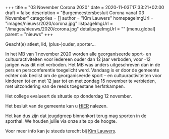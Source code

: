 +++
title = "03 November Corona 2020"
date = 2020-11-03T17:33:21+02:00
draft = false
description = "Burgemeestersbesluit Corona vanaf 03 November"
categories = []
author = "Kim Lauwers"
homepageImgUrl = "images/nieuws/2020/corona.jpg"
listpageImgUrl = "/images/nieuws/2020/corona.jpg"
detailpageImgUrl = ""
[menu.global]
    parent = "nieuws"
+++



Geacht(e) atleet, lid, (plus-)ouder, sporter…

In het MB van 1 november 2020 worden alle georganiseerde sport- en cultuuractiviteiten voor iedereen ouder dan 12 jaar verboden, voor -12 jarigen was dit niet verboden. Het MB was anders uitgeschreven dan in de pers en persconferentie toegelicht werd.
Vandaag is er door de gemeente echter ook beslist om de georganiseerde sport – en cultuuractiviteiten voor kinderen tot en met 12 jaar tot en met zondag 15 november te verbieden, met uitzondering van de reeds toegestane herfstkampen.

Het college evalueert de situatie op donderdag 12 november.

Het besluit van de gemeente kan u [HIER](https://www.invictokeerbergen.be/files/BB_van_03-11-2020_1500_-_Uittreksel_in_pdf_Besluit_COVID_19__-_afgedrukt_op_03-11-2020_1619.PDF) nalezen.

Het kan dus zijn dat jeugdgroep binnenkort terug mag sporten in de sporthal. We houden jullie via onze site op de hoogte.

Voor meer info kan je steeds terecht bij [Kim Lauwers](https://www.invictokeerbergen.be/trainers/#Kim_Lauwers).
